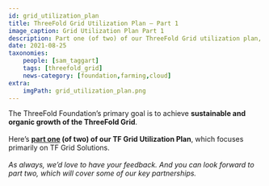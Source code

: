 ```yaml
---
id: grid_utilization_plan
title: ThreeFold Grid Utilization Plan – Part 1
image_caption: Grid Utilization Plan Part 1
description: Part one (of two) of our ThreeFold Grid utilization plan, focusing on TF Grid solutions.
date: 2021-08-25
taxonomies:
    people: [sam_taggart]
    tags: [threefold_grid]
    news-category: [foundation,farming,cloud]
extra:
    imgPath: grid_utilization_plan.png
---
```


The ThreeFold Foundation’s primary goal is to achieve **sustainable and organic growth of the ThreeFold Grid**.
<br/>
<br/>
Here’s **[part one](https://forum.threefold.io/t/grid-utilization-plan-part-one/1157) (of two) of our TF Grid Utilization Plan**, which focuses primarily on TF Grid Solutions.
<br/>
<br/>
*As always, we’d love to have your feedback. And you can look forward to part two, which will cover some of our key partnerships.*